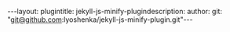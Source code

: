 ---layout: plugintitle: jekyll-js-minify-plugindescription: author: git: "git@github.com:lyoshenka/jekyll-js-minify-plugin.git"---